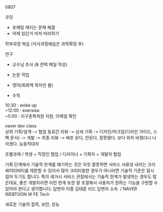 0807

코딩
- 포매팅 깨지는 문제 해결
- 어제 읽던거 마저 따라하기

학부과정 복습 (석사과정예습은 과목확정 후)


연구
- 교수님 조사 (& 컨택 메일 작성)
- 논문 작업 


- 영어(회화책 목차만 봄)

- 수학



10:30 : woke up <br>
~12:00 : exersise. <br>
~5:00 : 지구촌특파원 지원, 이메일 확인 <br>

naver dev class <br>
상위 기획/설계 -> 협업 동료간 리뷰 -> 상세 기획 -> 디자인/마크업(디자인 가이드, 스펙 문서) -> 개발 -> 최종 리뷰 -> 배포 
된다, 안된다, 잘못됐다. 보다 위치 바꿨더니 나아졌다. 능동적대처 

조별과제 / 학생 + 직장인 협업 / 디자이너 + 기획자 + 개발자 협업

기획 단계에서 기술적 한계를 얘기하는 것은 자칫 잘못하면 서비스 사용성 내지는 크리에이티비티를 제한할 수 있어서 많이 크리티컬한 경우가 아니라면 기술적 기준은 잠시 접어 두기도 합니다. 특히 레거시 서비스 관점에서는 기술적 한계가 발생하는 경우도 많은데요, 좋은 개발자라면 이런 한계 또한 잘 조절해서 사용자가 원하는 기능을 구현할 수 있어야 한다고 생각합니다.
답변자 이름
김태훈 리드
답변자 소속
 / NAVER WEBTOON W FE Tech

새로운 기술의 접목, 보안, 성능

